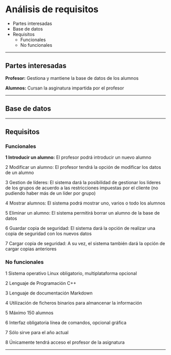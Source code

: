 # Análisis de requisitos

* Partes interesadas
* Base de datos
* Requisitos
  * Funcionales
  * No funcionales

***


## Partes interesadas

**Profesor:** Gestiona y mantiene la base de datos de los alumnos

**Alumnos:** Cursan la asginatura impartida por el profesor

***




## Base de datos



***



## Requisitos

### Funcionales

  __1 Introducir un alumno:__ El profesor podrá introducir un nuevo alumno
  
  2 Modificar un alumno: El profesor tendrá la opción de modificar los datos de un alumno
 
  3 Gestion de líderes: El sistema dará la posibilidad de gestionar los líderes de los grupos de acuerdo a las restricciones impuestas por el cliente (no pudiendo haber más de un líder por grupo)
  
  4 Mostrar alumnos: El sistema podrá mostrar uno, varios o todo los alumnos
  
  5 Eliminar un alumno: El sistema permitirá borrar un alumno de la base de datos
  
  6 Guardar copia de seguridad: El sistema dará la opción de realizar una copia de seguridad con los nuevos datos
  
  7 Cargar copia de seguridad: A su vez, el sistema también dará la opción de cargar copias anteriores
  
 
  
  
  
  
### No funcionales

  1 Sistema operativo Linux obligatorio, multiplataforma opcional
  
  2 Lenguaje de Programación C++
  
  3 Lenguaje de documentación Markdown
  
  4 Utilización de ficheros binarios para almancenar la información
  
  5 Máximo 150 alumnos
  
  6 Interfaz obligatoria línea de comandos, opcional gráfica
  
  7 Sólo sirve para el año actual
  
  8 Únicamente tendrá acceso el profesor de la asignatura
  



***


